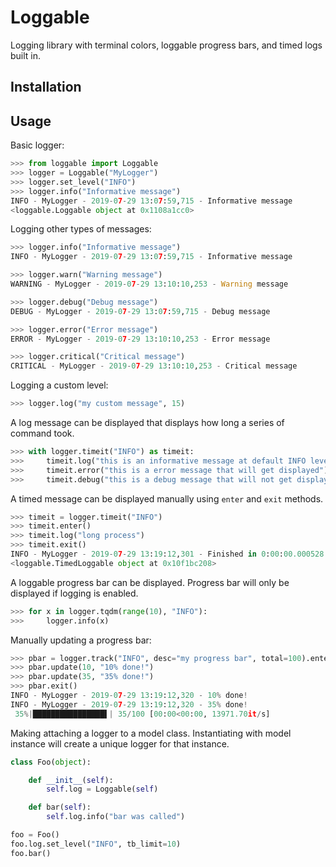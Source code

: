 # Loggable

Logging library with terminal colors, loggable progress bars, and timed logs built in.

## Installation

## Usage

Basic logger:

```python
>>> from loggable import Loggable
>>> logger = Loggable("MyLogger")
>>> logger.set_level("INFO")
>>> logger.info("Informative message")
INFO - MyLogger - 2019-07-29 13:07:59,715 - Informative message
<loggable.Loggable object at 0x1108a1cc0>
```

Logging other types of messages:

```python
>>> logger.info("Informative message")
INFO - MyLogger - 2019-07-29 13:07:59,715 - Informative message

>>> logger.warn("Warning message")
WARNING - MyLogger - 2019-07-29 13:10:10,253 - Warning message

>>> logger.debug("Debug message")
DEBUG - MyLogger - 2019-07-29 13:07:59,715 - Debug message

>>> logger.error("Error message")
ERROR - MyLogger - 2019-07-29 13:10:10,253 - Error message

>>> logger.critical("Critical message")
CRITICAL - MyLogger - 2019-07-29 13:10:10,253 - Critical message
```

Logging a custom level:

```python
>>> logger.log("my custom message", 15)
```

A log message can be displayed that displays how long a series of command took.

```python
>>> with logger.timeit("INFO") as timeit:
>>>     timeit.log("this is an informative message at default INFO level")
>>>     timeit.error("this is a error message that will get displayed")
>>>     timeit.debug("this is a debug message that will not get displayed")
```

A timed message can be displayed manually using `enter` and `exit` methods.

```python
>>> timeit = logger.timeit("INFO")
>>> timeit.enter()
>>> timeit.log("long process")
>>> timeit.exit()
INFO - MyLogger - 2019-07-29 13:19:12,301 - Finished in 0:00:00.000528.
<loggable.TimedLoggable object at 0x10f1bc208>
```

A loggable progress bar can be displayed. Progress bar will only be displayed if logging is enabled.

```python
>>> for x in logger.tqdm(range(10), "INFO"):
>>>     logger.info(x)
```

Manually updating a progress bar:

```python
>>> pbar = logger.track("INFO", desc="my progress bar", total=100).enter()
>>> pbar.update(10, "10% done!")
>>> pbar.update(35, "35% done!")
>>> pbar.exit()
INFO - MyLogger - 2019-07-29 13:19:12,320 - 10% done!
INFO - MyLogger - 2019-07-29 13:19:12,320 - 35% done!
 35%|████████████████▌| 35/100 [00:00<00:00, 13971.70it/s]
```

Making attaching a logger to a model class. Instantiating with model instance will create
a unique logger for that instance.

```python
class Foo(object):

    def __init__(self):
        self.log = Loggable(self)

    def bar(self):
        self.log.info("bar was called")

foo = Foo()
foo.log.set_level("INFO", tb_limit=10)
foo.bar()
```